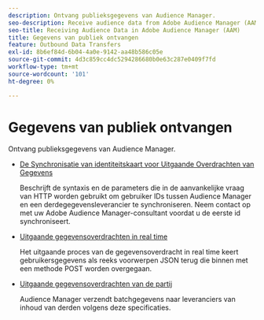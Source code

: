 ```yaml
---
description: Ontvang publieksgegevens van Audience Manager.
seo-description: Receive audience data from Adobe Audience Manager (AAM).
seo-title: Receiving Audience Data in Adobe Audience Manager (AAM)
title: Gegevens van publiek ontvangen
feature: Outbound Data Transfers
exl-id: 8b6ef84d-6b04-4a0e-9142-aa48b586c05e
source-git-commit: 4d3c859cc4dc5294286680b0e63c287e0409f7fd
workflow-type: tm+mt
source-wordcount: '101'
ht-degree: 0%

---
```


# Gegevens van publiek ontvangen

Ontvang publieksgegevens van Audience Manager.

* [De Synchronisatie van identiteitskaart voor Uitgaande Overdrachten van Gegevens](id-sync-outbound.md)

  Beschrijft de syntaxis en de parameters die in de aanvankelijke vraag van HTTP worden gebruikt om gebruiker IDs tussen Audience Manager en een derdegegevensleverancier te synchroniseren. Neem contact op met uw Adobe Audience Manager-consultant voordat u de eerste id synchroniseert.

* [Uitgaande gegevensoverdrachten in real time](real-time-outbound-transfers/real-time-outbound-transfers.md)

  Het uitgaande proces van de gegevensoverdracht in real time keert gebruikersgegevens als reeks voorwerpen JSON terug die binnen met een methode POST worden overgegaan.

* [Uitgaande gegevensoverdrachten van de partij](batch-outbound-transfers/batch-outbound-overview.md)

  Audience Manager verzendt batchgegevens naar leveranciers van inhoud van derden volgens deze specificaties.
